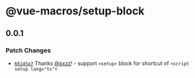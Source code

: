 # @vue-macros/setup-block

## 0.0.1

### Patch Changes

- [`66145a7`](https://github.com/sxzz/unplugin-vue-macros/commit/66145a7143489c560f75bed622c1a23bdb06f8fa) Thanks [@sxzz](https://github.com/sxzz)! - support `<setup>` block for shortcut of `<script setup lang="ts">`
